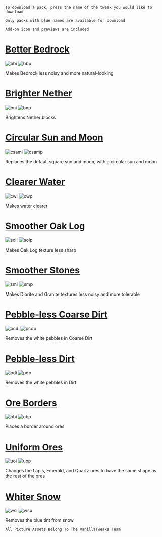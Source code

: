 `To download a pack, press the name of the tweak you would like to download` 

`Only packs with blue names are available for download` 

`Add-on icon and previews are included`

# [Better Bedrock](https://www.dropbox.com/s/aqb8sz578sou4vv/better_bedrock.mcpack?dl=1)

![bbi](https://vanillatweaks.net/assets/resources/icons/resourcepacks/1.15/BetterBedrock.png?v1) ![bbp](https://vanillatweaks.net/assets/resources/previews/resourcepacks/1.15/BetterBedrock.png?v1)

Makes Bedrock less noisy and more natural-looking

# [Brighter Nether](https://www.dropbox.com/s/hyqqsiucez17cwm/brighter_nether.mcpack?dl=1)

![bni](https://vanillatweaks.net/assets/resources/icons/resourcepacks/1.15/BrighterNether.png?v1) ![bnp](https://vanillatweaks.net/assets/resources/previews/resourcepacks/1.15/BrighterNether.png?v1)

Brightens Nether blocks

# [Circular Sun and Moon](https://www.dropbox.com/s/iq0pttamr2wqm11/circular_sumoon.mcpack?dl=1)

![csami](https://vanillatweaks.net/assets/resources/icons/resourcepacks/1.15/CircularSunandMoon.png?v1) ![csamp](https://vanillatweaks.net/assets/resources/previews/resourcepacks/1.15/CircularSunandMoon.png?v1)

Replaces the default square sun and moon, with a circular sun and moon

# [Clearer Water](https://www.dropbox.com/s/ubrz8kmta6wdnms/clearer_water.mcpack?dl=1)

![cwi](https://vanillatweaks.net/assets/resources/icons/resourcepacks/1.15/ClearerWater.png?v1) ![cwp](https://vanillatweaks.net/assets/resources/previews/resourcepacks/1.15/ClearerWater.png?v1)

Makes water clearer

# [Smoother Oak Log](https://www.dropbox.com/s/souixd2oxb54tl3/smooth_oak_log.mcpack?dl=1)

![soli](https://vanillatweaks.net/assets/resources/icons/resourcepacks/1.15/SmootherOakLog.png?v1) ![solp](https://vanillatweaks.net/assets/resources/previews/resourcepacks/1.15/SmootherOakLog.png?v1)

Makes Oak Log texture less sharp

# [Smoother Stones](https://www.dropbox.com/s/7yqcmh4cee0lm0s/smooth_stones.mcpack?dl=1)

![smi](https://vanillatweaks.net/assets/resources/icons/resourcepacks/1.15/SmootherStones.png?v1) ![smp](https://vanillatweaks.net/assets/resources/previews/resourcepacks/1.15/SmootherStones.png?v1)

Makes Diorite and Granite textures less noisy and more tolerable

# [Pebble-less Coarse Dirt](https://www.dropbox.com/s/tg74zkfpmisdkm2/nopebblecoarse.mcpack?dl=1)

![pcdi](https://vanillatweaks.net/assets/resources/icons/resourcepacks/1.15/SmoothCoarseDirt.png?v1) ![pcdp](https://vanillatweaks.net/assets/resources/previews/resourcepacks/1.15/SmoothCoarseDirt.png?v1)

Removes the white pebbles in Coarse Dirt

# [Pebble-less Dirt](https://www.dropbox.com/s/moie8kjiqrzr49b/nopebbledirt.mcpack?dl=1)

![pdi](https://vanillatweaks.net/assets/resources/icons/resourcepacks/1.15/SmoothDirt.png?v1) ![pdp](https://vanillatweaks.net/assets/resources/previews/resourcepacks/1.15/SmoothDirt.png?v1)

Removes the white pebbles in Dirt

# [Ore Borders](https://www.dropbox.com/s/nvz9g14g3vdins0/ore_borders.mcpack?dl=1)

![obi](https://vanillatweaks.net/assets/resources/icons/resourcepacks/1.15/OreBorders.png?v1) ![obp](https://vanillatweaks.net/assets/resources/previews/resourcepacks/1.15/OreBorders.png?v1)

Places a border around ores

# [Uniform Ores](https://www.dropbox.com/s/bvzzoehd8w2hx2m/uniform_ores.mcpack?dl=1)

![uoi](https://vanillatweaks.net/assets/resources/icons/resourcepacks/1.15/UniformOres.png?v1) ![uop](https://vanillatweaks.net/assets/resources/previews/resourcepacks/1.15/UniformOres.png?v1)

Changes the Lapis, Emerald, and Quartz ores to have the same shape as the rest of the ores

# [Whiter Snow](https://www.dropbox.com/s/sokwtovx3vhza0d/white_snow.mcpack?dl=1)

![wsi](https://vanillatweaks.net/assets/resources/icons/resourcepacks/1.15/WhiterSnow.png?v1) ![wsp](https://vanillatweaks.net/assets/resources/previews/resourcepacks/1.15/WhiterSnow.png?v1)

Removes the blue tint from snow

`All Picture Assets Belong To The VanillaTweaks Team`
